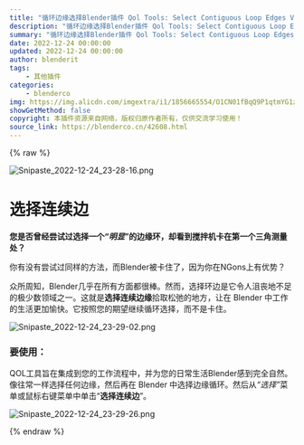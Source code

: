 ```yaml
---
title: "循环边缘选择Blender插件 Qol Tools: Select Contiguous Loop Edges V1.0.4"
description: "循环边缘选择Blender插件 Qol Tools: Select Contiguous Loop Edges V1.0.4"
summary: "循环边缘选择Blender插件 Qol Tools: Select Contiguous Loop Edges V1.0.4"
date: 2022-12-24 00:00:00
updated: 2022-12-24 00:00:00
author: blenderit
tags: 
    - 其他插件
categories:
    - blenderco
img: https://img.alicdn.com/imgextra/i1/1856665554/O1CN01fBqQ9P1qtmYG1zSzN_!!1856665554.png
showGetMethod: false
copyright: 本插件资源来自网络，版权归原作者所有，仅供交流学习使用！
source_link: https://blenderco.cn/42608.html
---
```


{% raw %}
<p><img class="aligncenter" src="https://img.alicdn.com/imgextra/i1/1856665554/O1CN01fBqQ9P1qtmYG1zSzN_!!1856665554.png" alt="Snipaste_2022-12-24_23-28-16.png"></p><h1>选择连续边</h1><p><b>您是否曾经尝试过选择一个“<i>明显</i>”的边缘环，却看到搅拌机卡在第一个三角测量处？</b></p><p><span>你有没有尝试过同样的方法，而Blender被卡住了，因为你在NGons上有优势？</span></p><p>众所周知，Blender几乎在所有方面都很棒。然而，选择环边是它令人沮丧地不足的极少数领域之一。这就是<b>选择连续边缘</b>拾取松弛的地方，让在 Blender 中工作的生活更加愉快。它按照您的期望继续循环选择，而不是卡住。</p><p><img src="https://img.alicdn.com/imgextra/i1/1856665554/O1CN010kpW2W1qtmYI83ah3_!!1856665554.png" alt="Snipaste_2022-12-24_23-29-02.png"></p><h3>要使用：</h3><p>QOL工具旨在集成到您的工作流程中，并为您的日常生活Blender感到完全自然。像往常一样选择任何边缘，然后再在 Blender 中选择边缘循环。然后从<i>“选择”</i>菜单或鼠标右键菜单中单击“<b>选择连续边</b>”。</p><p><img src="https://img.alicdn.com/imgextra/i3/1856665554/O1CN01YIrdnP1qtmYNagY3g_!!1856665554.png" alt="Snipaste_2022-12-24_23-29-26.png"></p>
<div style="display: none">blenderco</div>
{% endraw %}